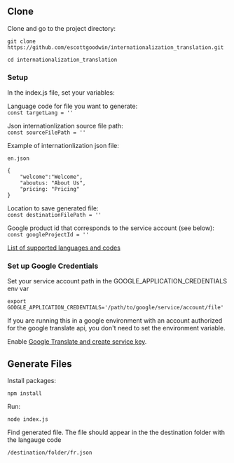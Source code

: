 ## Clone

Clone and go to the project directory:

`git clone https://github.com/escottgoodwin/internationalization_translation.git`

`cd internationalization_translation`

### Setup

In the index.js file, set your variables: 

Language code for file you want to generate:\
`const targetLang = ''`

Json internationlization source file path:\
`const sourceFilePath = ''`

Example of internationlization json file:

```
en.json

{
    "welcome":"Welcome",
    "aboutus: "About Us",
    "pricing: "Pricing"
}
```

Location to save generated file:\
`const destinationFilePath = ''`

Google product id that corresponds to the service account (see below):\
`const googleProjectId = ''`

[List of supported languages and codes](https://cloud.google.com/translate/docs/languages)

### Set up Google Credentials

Set your service account path in the GOOGLE_APPLICATION_CREDENTIALS env var

`export GOOGLE_APPLICATION_CREDENTIALS='/path/to/google/service/account/file'`

If you are running this in a google environment with an account authorized for the google translate api, you don't need to set the environment variable.

Enable [Google Translate and create service key](https://cloud.google.com/translate/docs/setup). 

## Generate Files

Install packages: 

`npm install`

Run: 

`node index.js`

Find generated file. The file should appear in the the destination folder with the langauge code

`/destination/folder/fr.json`